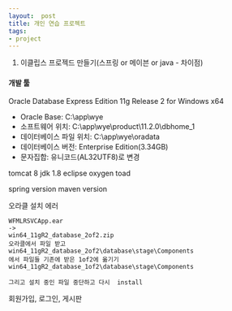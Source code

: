 ```yaml
---
layout:  post
title: 개인 연습 프로젝트
tags:
- project
---
```


1. 이클립스 프로젝드 만들기(스프링 or 메이븐 or java - 차이점)

#### 개발 툴
Oracle Database Express Edition 11g Release 2 for Windows x64
- Oracle Base: C:\app\wye
- 소프트웨어 위치: C:\app\wye\product\11.2.0\dbhome_1
- 데이터베이스 파일 위치: C:\app\wye\oradata
- 데이터베이스 버전: Enterprise Edition(3.34GB)
- 문자집합: 유니코드(AL32UTF8)로 변경

tomcat 8
jdk 1.8
eclipse oxygen
toad

spring version
maven version

오라클 설치 에러
```
WFMLRSVCApp.ear
->
win64_11gR2_database_2of2.zip
오라클에서 파일 받고
win64_11gR2_database_2of2\database\stage\Components
에서 파일들 기존에 받은 1of2에 옮기기
win64_11gR2_database_1of2\database\stage\Components

그리고 설치 중인 파일 중단하고 다시  install
```



회원가입, 로그인, 게시판